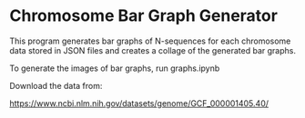# Chromosome Bar Graph Generator

This program generates bar graphs of N-sequences for each chromosome data stored in JSON files and creates a collage of the generated bar graphs.

To generate the images of bar graphs, run graphs.ipynb

Download the data from:

https://www.ncbi.nlm.nih.gov/datasets/genome/GCF_000001405.40/
